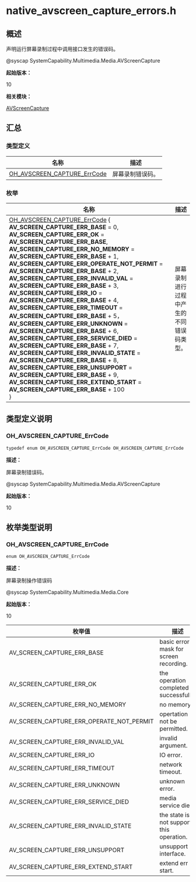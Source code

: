 # native_avscreen_capture_errors.h

## 概述

声明运行屏幕录制过程中调用接口发生的错误码。

\@syscap SystemCapability.Multimedia.Media.AVScreenCapture

**起始版本：**

10

**相关模块：**

[AVScreenCapture](_a_v_screen_capture.md)

## 汇总

### 类型定义

| 名称 | 描述 | 
| -------- | -------- |
| [OH_AVSCREEN_CAPTURE_ErrCode](#oh_avscreen_capture_errcode) | 屏幕录制错误码。 | 

### 枚举

| 名称 | 描述 | 
| -------- | -------- |
| [OH_AVSCREEN_CAPTURE_ErrCode](#oh_avscreen_capture_errcode) {<br/>**AV_SCREEN_CAPTURE_ERR_BASE** = 0, **AV_SCREEN_CAPTURE_ERR_OK** = **AV_SCREEN_CAPTURE_ERR_BASE**, **AV_SCREEN_CAPTURE_ERR_NO_MEMORY** = **AV_SCREEN_CAPTURE_ERR_BASE** + 1, **AV_SCREEN_CAPTURE_ERR_OPERATE_NOT_PERMIT** = **AV_SCREEN_CAPTURE_ERR_BASE** + 2, **AV_SCREEN_CAPTURE_ERR_INVALID_VAL** = **AV_SCREEN_CAPTURE_ERR_BASE** + 3, **AV_SCREEN_CAPTURE_ERR_IO** = **AV_SCREEN_CAPTURE_ERR_BASE** + 4, **AV_SCREEN_CAPTURE_ERR_TIMEOUT** = **AV_SCREEN_CAPTURE_ERR_BASE** + 5， **AV_SCREEN_CAPTURE_ERR_UNKNOWN** = **AV_SCREEN_CAPTURE_ERR_BASE** + 6, **AV_SCREEN_CAPTURE_ERR_SERVICE_DIED** = **AV_SCREEN_CAPTURE_ERR_BASE** + 7, **AV_SCREEN_CAPTURE_ERR_INVALID_STATE** = **AV_SCREEN_CAPTURE_ERR_BASE** + 8, **AV_SCREEN_CAPTURE_ERR_UNSUPPORT** = **AV_SCREEN_CAPTURE_ERR_BASE** + 9, **AV_SCREEN_CAPTURE_ERR_EXTEND_START** = **AV_SCREEN_CAPTURE_ERR_BASE** + 100<br/>} | 屏幕录制进行过程中产生的不同错误码类型。 |


## 类型定义说明


### OH_AVSCREEN_CAPTURE_ErrCode

  
```
typedef enum OH_AVSCREEN_CAPTURE_ErrCode OH_AVSCREEN_CAPTURE_ErrCode
```

**描述：**

屏幕录制错误码。

\@syscap SystemCapability.Multimedia.Media.AVScreenCapture

**起始版本：**

10


## 枚举类型说明

### OH_AVSCREEN_CAPTURE_ErrCode

```
enum OH_AVSCREEN_CAPTURE_ErrCode
```

**描述：**

屏幕录制操作错误码

\@syscap SystemCapability.Multimedia.Media.Core

**起始版本：**

10

| 枚举值 | 描述 |
| -------- | -------- |
| AV_SCREEN_CAPTURE_ERR_BASE | basic error mask for screen recording. |
| AV_SCREEN_CAPTURE_ERR_OK | the operation completed successfully. |
| AV_SCREEN_CAPTURE_ERR_NO_MEMORY | no memory. |
| AV_SCREEN_CAPTURE_ERR_OPERATE_NOT_PERMIT | opertation not be permitted. |
| AV_SCREEN_CAPTURE_ERR_INVALID_VAL | invalid argument. |
| AV_SCREEN_CAPTURE_ERR_IO | IO error. |
| AV_SCREEN_CAPTURE_ERR_TIMEOUT | network timeout. |
| AV_SCREEN_CAPTURE_ERR_UNKNOWN | unknown error. |
| AV_SCREEN_CAPTURE_ERR_SERVICE_DIED | media service died. |
| AV_SCREEN_CAPTURE_ERR_INVALID_STATE | the state is not support this operation. |
| AV_SCREEN_CAPTURE_ERR_UNSUPPORT | unsupport interface. |
| AV_SCREEN_CAPTURE_ERR_EXTEND_START | extend err start. |